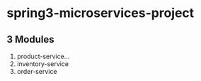 # spring3-microservices-project

## 3 Modules
1. product-service...
2. inventory-service
3. order-service
